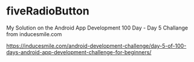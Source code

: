 # fiveRadioButton
My Solution on the Android App Development 100 Day - Day 5 Challange from inducesmile.com

https://inducesmile.com/android-development-challenge/day-5-of-100-days-android-app-development-challenge-for-beginners/
